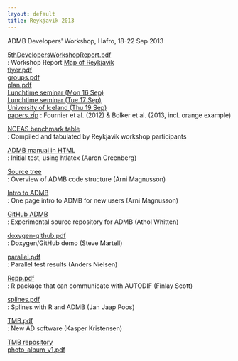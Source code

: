 ```yaml
---
layout: default
title: Reykjavik 2013
---
```


ADMB Developers' Workshop, Hafro, 18-22 Sep 2013

[5thDevelopersWorkshopReport.pdf][2]  
:  Workshop Report
[Map of Reykjavik][3]  
[flyer.pdf][4]  
[groups.pdf][5]  
[plan.pdf][6]  
[Lunchtime seminar (Mon 16 Sep)][7]  
[Lunchtime seminar (Tue 17 Sep)][8]  
[University of Iceland (Thu 19 Sep)][9]  
[papers.zip][11]
:  Fournier et al. (2012) & Bolker et al. (2013, incl. orange example)

[NCEAS benchmark table][12]  
:  Compiled and tabulated by Reykjavik workshop participants

[ADMB manual in HTML][13]  
:  Initial test, using htlatex (Aaron Greenberg)

[Source tree][14]  
:  Overview of ADMB code structure (Arni Magnusson)

[Intro to ADMB][15]  
:  One page intro to ADMB for new users (Arni Magnusson)

[GitHub ADMB][16]  
:  Experimental source repository for ADMB (Athol Whitten)

[doxygen-github.pdf][17]  
:  Doxygen/GitHub demo (Steve Martell)

[parallel.pdf][18]  
:  Parallel test results (Anders Nielsen)

[Rcpp.pdf][19]  
:  R package that can communicate with AUTODIF (Finlay Scott)

[splines.pdf][20]  
:  Splines with R and ADMB (Jan Jaap Poos)

[TMB.pdf][21]  
:  New AD software (Kasper Kristensen)

[TMB repository][22]  
[photo_album_v1.pdf][23]  



[1]: http://www.admb-project.org/pdf.png
[2]: 5thDevelopersWorkshopReport.pdf
[3]: https://mapsengine.google.com/map/edit?mid=zyg2NG20BHOQ.kYjsPoX8BVzk
[4]: flyer.pdf
[5]: groups.pdf
[6]: plan.pdf
[7]: seminar-16.pdf
[8]: seminar-17.pdf
[9]: university-19.pdf
[11]: papers.zip
[12]: http://admb-project.org/developers/benchmarks/optimization/nceas.pdf
[13]: http://moondoggie.org/admb_html/admb.html
[14]: ../source-tree.html
[15]: http://admb-project.org/documentation/intro/brief
[16]: https://github.com/admb-project/
[17]: doxygen-github.pdf
[18]: parallel.pdf
[19]: Rcpp.pdf
[20]: splines.pdf
[21]: TMB.pdf
[22]: https://github.com/kaskr/adcomp
[23]: photo_album_v1.pdf
